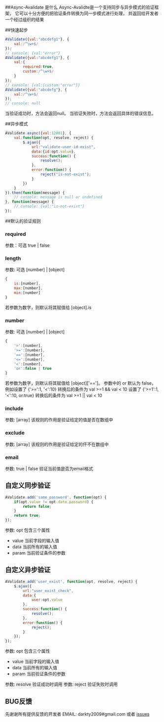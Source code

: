 ##Async-Avalidate 是什么
Async-Avalidte是一个支持同步与异步模式的验证框架，
它可以十分方便的把验证条件转换为同一步模式进行处理，
并返回给开发者一个经过组织的结果

##快速起步
```javascript
AValidate({val:"abcdefg1"}, {
    val:/^\w+$/
});
// console: {val:"error"}
AValidate({val:"abcdefg1"}, {
    val:{
        required:true,
        custom:/^\w+$/
    }
});
// console: {val:{custom:"error"}}
AValidate({val:"abcdefg"}, {
    val:/^\w+$/
});
// console: null
```
当验证成功时，方法会返回null。
当验证失败时，方法会返回具体的错误信息。

##异步模式
```javascript
AValidate.async({val:12001}, {
    val:function(opt, resolve, reject) {
        $.ajax({
            url:"validate-user-id-exist",
            data:{id:opt.value},
            success:function() {
                resolve();
            },
            error:function() {
                reject("is-not-exist");
            }
        })
    }
}).then(function(message) {
    // console: message is null or undefined
}, function(message) {
    // console: {val:"is-not-exist"}
});
```
##默认的验证规则
### required
参数：可选 true | false
### length
参数: 可选 [number] | [object]
```javascript
{
    is:[number],
    max:[number],
    min:[number]
}
```
若参数为数字，则默认将其赋值给 [object].is
### number
参数: 可选 [number] | [object]
```javascript
{
    '>':[number],
    '>=':[number],
    '==':[number],
    '<=':[number],
    '<':[number],
    'or':false | true
}
```
若参数为数字，则默认将其赋值给 [object]['==']。
参数中的 or 默认为 false，
例如设置了 {'>=':1, '<':10} 转换后的条件为 val >=1 && val < 10
设置了 {'>=1':1, '<':10, or:true} 转换后的条件为 val >=1 || val < 10
### include
参数: [array]
该规则的作用是验证给定的值是否在数组中
### exclude
参数: [array]
该规则的作用是验证给定的仠不在数组中
### email
参数: true | false
验证当前值是否为email格式

## 自定义同步验证
```javascript
AValidate.add('same_password', function(opt) {
    if(opt.value != opt.data.password) {
        return false;
    }
    return true;
});
```
参数: opt 包含三个属性

* value     当前字段的输入值
* data      当前所有的输入值
* param     当前验证条件的参数

## 自定义异步验证
```javascript
AValidate.add('user_exist', function(opt, resolve, reject) {
    $.ajax({
        url:"user_exist_check",
        data:{
            user:opt.value
        },
        success:function() {
            resolve();
        },
        error:function() {
            reject();
        }
    });
});
```
参数: opt 包含三个属性

* value     当前字段的输入值
* data      当前所有的输入值
* param     当前验证条件的参数

参数: resolve 验证成功时调用
参数: reject  验证失败时调用

## BUG反馈
先谢谢所有提供反馈的开发者
EMAIL: darkty2009#gmail.com
或者 [issues](https://github.com/darkty2009/async-validate/issues)